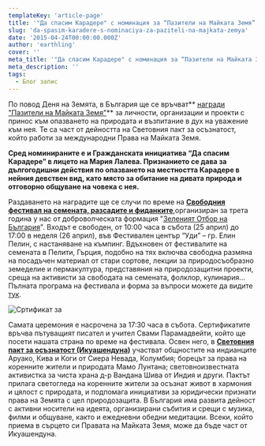 ```yaml
---
templateKey: 'article-page'
title: '"Да спасим Карадере" с номинация за “Пазители на Майката Земя”'
slug: 'da-spasim-karadere-s-nominaciya-za-paziteli-na-majkata-zemya'
date: '2015-04-24T00:00:00.000Z'
author: 'earthling'
cover: ''
meta_title: '"Да спасим Карадере" с номинация за “Пазители на Майката Земя”'
meta_description: ''
tags:
  - Блог запис
---
```


По повод Деня на Земята, в България ще се връчват** [награди "Пазители на Майката Земя"](https://www.facebook.com/events/379566562236098/)** за личности, организации и проекти с принос към опазването на природата и възпитание в дух на уважение към нея. Те са част от дейността на Световния пакт за осъзнатост, който работи за международни Права на Майката Земя.

**Сред номинираните е и Гражданската инициатива “Да спасим Карадере” в лицето на Мария Лалева. Признанието се дава за дългогодишни действия по опазването на местността Карадере в нейния девствен вид, като място за обитание на дивата природа и отговорно общуване на човека с нея.**

Раздаването на наградите ще се случи по време на **[Свободния фестивал на семената, разсадите и фиданките](https://www.facebook.com/events/328217664034815/)**,организиран за трета година у нас от доброволческата формация "[Зеленият Отбор на България](https://www.facebook.com/greenteambg)". Входът е свободен, от 10:00 часа в събота (25 април) до 17:00 в неделя (26 април), във Фестивален център “Уди” – гр. Елин Пелин, с настаняване на къмпинг. Вдъхновен от фестивалите на семената в Пелити, Гърция, подобно на тях включва свободна размяна на посадъчен материал от стари сортове, лекции за природосъобразно земеделие и пермакултура, представяния на природозащитни проекти, среща на активисти за свободата на семената, фолклор, кулинария…  
Пълната програма на фестивала и форма за въпроси можете да видите [тук](https://docs.google.com/forms/d/1aYcV72wUK7UnyQPNsxYEi6MTHdyTLXboLYhmvtTx70Y/viewform?usp=send_form).

![Сртификат за ](https://karadere.info/sites/default/files/ikwashendwna.jpeg)

Самата церемония е насрочена за 17:30 часа в събота. Сертификатите връчва пътуващият писател и учител Свами Парамадвейти, който ще посети нашата страна по време на фестивала. Освен него, в **[Световния пакт за осъзнатост (Икуашендуна)](https://www.facebook.com/WorldConsciousPactBG)** участват общностите на индианците Аруако, Кива и Коги от Сиера Невада, Колумбия; борецът за права на коренните жители и природата Мамо Лунтана; световноизвестната активистка за чиста храна д-р Вандана Шива от Индия и други. Пактът прилага светогледа на коренните жители за осъзнат живот в хармония и цялост с природата, и подпомага инициативи за юридически признати права на Земята с цел природозащита. В България има развита дейност с активни носители на идеята, организирани събития и срещи с музика, филми и общуване, както и ежедневни обедни медитации. Всеки, който приема в сърцето си Правата на Майката Земя, може да бъде част от Икуашендуна.
